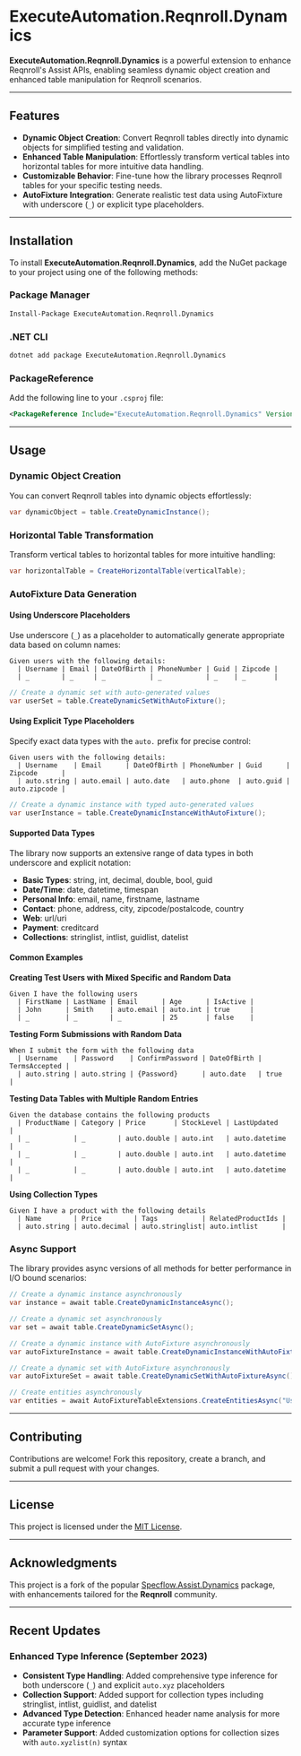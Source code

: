 # ExecuteAutomation.Reqnroll.Dynamics

**ExecuteAutomation.Reqnroll.Dynamics** is a powerful extension to enhance Reqnroll's Assist APIs, enabling seamless dynamic object creation and enhanced table manipulation for Reqnroll scenarios.

---

## Features

- **Dynamic Object Creation**: Convert Reqnroll tables directly into dynamic objects for simplified testing and validation.
- **Enhanced Table Manipulation**: Effortlessly transform vertical tables into horizontal tables for more intuitive data handling.
- **Customizable Behavior**: Fine-tune how the library processes Reqnroll tables for your specific testing needs.
- **AutoFixture Integration**: Generate realistic test data using AutoFixture with underscore (`_`) or explicit type placeholders.

---

## Installation

To install **ExecuteAutomation.Reqnroll.Dynamics**, add the NuGet package to your project using one of the following methods:

### Package Manager
```bash
Install-Package ExecuteAutomation.Reqnroll.Dynamics
```

### .NET CLI
```bash
dotnet add package ExecuteAutomation.Reqnroll.Dynamics
```

### PackageReference
Add the following line to your `.csproj` file:
```xml
<PackageReference Include="ExecuteAutomation.Reqnroll.Dynamics" Version="1.1.2" />
```

---

## Usage

### Dynamic Object Creation
You can convert Reqnroll tables into dynamic objects effortlessly:
```csharp
var dynamicObject = table.CreateDynamicInstance();
```

### Horizontal Table Transformation
Transform vertical tables to horizontal tables for more intuitive handling:
```csharp
var horizontalTable = CreateHorizontalTable(verticalTable);
```

### AutoFixture Data Generation

#### Using Underscore Placeholders
Use underscore (`_`) as a placeholder to automatically generate appropriate data based on column names:

```gherkin
Given users with the following details:
  | Username | Email | DateOfBirth | PhoneNumber | Guid | Zipcode |
  | _        | _     | _           | _           | _    | _       |
```

```csharp
// Create a dynamic set with auto-generated values
var userSet = table.CreateDynamicSetWithAutoFixture();
```

#### Using Explicit Type Placeholders
Specify exact data types with the `auto.` prefix for precise control:

```gherkin
Given users with the following details:
  | Username    | Email      | DateOfBirth | PhoneNumber | Guid      | Zipcode      |
  | auto.string | auto.email | auto.date   | auto.phone  | auto.guid | auto.zipcode |
```

```csharp
// Create a dynamic instance with typed auto-generated values
var userInstance = table.CreateDynamicInstanceWithAutoFixture();
```

#### Supported Data Types
The library now supports an extensive range of data types in both underscore and explicit notation:

- **Basic Types**: string, int, decimal, double, bool, guid
- **Date/Time**: date, datetime, timespan
- **Personal Info**: email, name, firstname, lastname
- **Contact**: phone, address, city, zipcode/postalcode, country
- **Web**: url/uri
- **Payment**: creditcard
- **Collections**: stringlist, intlist, guidlist, datelist

#### Common Examples

**Creating Test Users with Mixed Specific and Random Data**
```gherkin
Given I have the following users
  | FirstName | LastName | Email      | Age      | IsActive |
  | John      | Smith    | auto.email | auto.int | true     |
  | _         | _        | _          | 25       | false    |
```

**Testing Form Submissions with Random Data**
```gherkin
When I submit the form with the following data
  | Username    | Password    | ConfirmPassword | DateOfBirth | TermsAccepted |
  | auto.string | auto.string | {Password}      | auto.date   | true          |
```

**Testing Data Tables with Multiple Random Entries**
```gherkin
Given the database contains the following products
  | ProductName | Category | Price       | StockLevel | LastUpdated    |
  | _           | _        | auto.double | auto.int   | auto.datetime  |
  | _           | _        | auto.double | auto.int   | auto.datetime  |
  | _           | _        | auto.double | auto.int   | auto.datetime  |
```

**Using Collection Types**
```gherkin
Given I have a product with the following details
  | Name        | Price        | Tags           | RelatedProductIds |
  | auto.string | auto.decimal | auto.stringlist| auto.intlist      |
```

### Async Support
The library provides async versions of all methods for better performance in I/O bound scenarios:

```csharp
// Create a dynamic instance asynchronously
var instance = await table.CreateDynamicInstanceAsync();

// Create a dynamic set asynchronously
var set = await table.CreateDynamicSetAsync();

// Create a dynamic instance with AutoFixture asynchronously
var autoFixtureInstance = await table.CreateDynamicInstanceWithAutoFixtureAsync();

// Create a dynamic set with AutoFixture asynchronously
var autoFixtureSet = await table.CreateDynamicSetWithAutoFixtureAsync();

// Create entities asynchronously
var entities = await AutoFixtureTableExtensions.CreateEntitiesAsync("User", 5);
```

---

## Contributing

Contributions are welcome! Fork this repository, create a branch, and submit a pull request with your changes.

---

## License

This project is licensed under the [MIT License](LICENSE).

---

## Acknowledgments

This project is a fork of the popular [Specflow.Assist.Dynamics](https://github.com/marcusoftnet/SpecFlow.Assist.Dynamic) package, with enhancements tailored for the **Reqnroll** community.

---

## Recent Updates

### Enhanced Type Inference (September 2023)
- **Consistent Type Handling**: Added comprehensive type inference for both underscore (`_`) and explicit `auto.xyz` placeholders
- **Collection Support**: Added support for collection types including stringlist, intlist, guidlist, and datelist
- **Advanced Type Detection**: Enhanced header name analysis for more accurate type inference
- **Parameter Support**: Added customization options for collection sizes with `auto.xyzlist(n)` syntax
